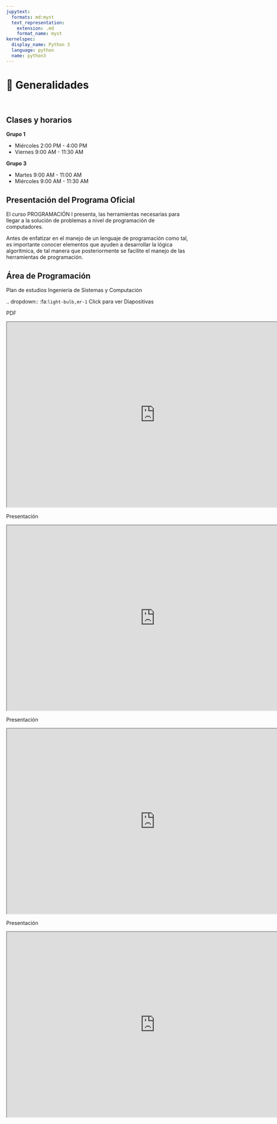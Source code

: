 ```yaml
---
jupytext:
  formats: md:myst
  text_representation:
    extension: .md
    format_name: myst
kernelspec:
  display_name: Python 3
  language: python
  name: python3
---
```


# 🎥 Generalidades

<div>
    <br>
</div>

## Clases y horarios

**Grupo 1**
- Miércoles 2:00 PM - 4:00 PM
- Viernes 9:00 AM - 11:30 AM

**Grupo 3**
- Martes 9:00 AM - 11:00 AM
- Miércoles 9:00 AM - 11:30 AM

## Presentación del Programa Oficial

El curso PROGRAMACIÓN I presenta, las herramientas necesarias para llegar a la solución de problemas a nivel de programación de computadores.

Antes de enfatizar en el manejo de un lenguaje de programación como tal, es importante conocer elementos que ayuden a desarrollar la lógica algorítmica, de tal manera que posteriormente se facilite el manejo de las herramientas de programación.

## Área de Programación

Plan de estudios Ingeniería de Sistemas y Computación

.. dropdown:: :fa:`light-bulb,mr-1` Click para ver Diapositivas
<p> PDF </p>
<iframe src="https://docs.google.com/viewer?url=https://github.com/Ricardo-OB/exp.prog.1/raw/master/content/resources/clase-1/area-prog.pptx&embedded=true" frameborder="1" width="800" height="500" allowfullscreen="true" mozallowfullscreen="true" webkitallowfullscreen="true"></iframe>
<p> Presentación </p>
<iframe src="https://view.officeapps.live.com/op/embed.aspx?src=https://github.com/Ricardo-OB/exp.prog.1/raw/master/content/resources/clase-1/area-prog.pptx" frameborder="1" width="800" height="500" allowfullscreen="true" mozallowfullscreen="true" webkitallowfullscreen="true">


## Información del Curso

*Programación I - G8F0052*

.. dropdown:: :fa:`light-bulb,mr-1` Click para ver Diapositivas
<p> PDF </p>
<iframe src="https://docs.google.com/viewer?url=https://github.com/Ricardo-OB/exp.prog.1/raw/master/content/resources/clase-1/info-prog.pptx&embedded=true" frameborder="1" width="800" height="500" allowfullscreen="true" mozallowfullscreen="true" webkitallowfullscreen="true"></iframe>
<p> Presentación </p>
<iframe src="https://view.officeapps.live.com/op/embed.aspx?src=https://github.com/Ricardo-OB/exp.prog.1/raw/master/content/resources/clase-1/info-prog.pptx" frameborder="1" width="800" height="500" allowfullscreen="true" mozallowfullscreen="true" webkitallowfullscreen="true">


## Forma de Trabajo

- Presentación de la Temática
    - Lecturas, clases.
- Desarrollo de Ejercicios
    - Solución de ejercicios durante las clases.
    - Trabajo individual.
    - Trabajo grupal.
- Desarrollo de Ejercicios Adicionales
    -  Desarrollo de talleres asociados a la temática en estudio.
- Revisión del Trabajo Desarrollado
    - Discusión de ejercicios y análisis de soluciones y problemas.
    - Retroalimentación del trabajo realizado en los talleres.


## Propuesta de Evaluación

Porcentajes de Pariciales, Quices y Talleres

.. dropdown:: :fa:`light-bulb,mr-1` Click para ver Diapositivas
<p> PDF </p>
<iframe src="https://docs.google.com/viewer?url=https://github.com/Ricardo-OB/exp.prog.1/raw/master/content/resources/clase-1/porcentajes.pptx&embedded=true" frameborder="1" width="800" height="500" allowfullscreen="true" mozallowfullscreen="true" webkitallowfullscreen="true"></iframe>
<p> Presentación </p>
<iframe src="https://view.officeapps.live.com/op/embed.aspx?src=https://github.com/Ricardo-OB/exp.prog.1/raw/master/content/resources/clase-1/porcentajes.pptx" frameborder="1" width="800" height="500" allowfullscreen="true" mozallowfullscreen="true" webkitallowfullscreen="true">



